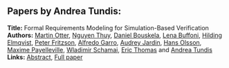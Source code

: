 <h2>Papers by Andrea Tundis:</h2>
<p>
<b>Title:</b> Formal Requirements Modeling for Simulation-Based Verification<br />
<b>Authors:</b> <a href="../authors/author_225.html">Martin Otter</a>, <a href="../authors/author_308.html">Nguyen Thuy</a>, <a href="../authors/author_38.html">Daniel Bouskela</a>, <a href="../authors/author_41.html">Lena Buffoni</a>, <a href="../authors/author_77.html">Hilding Elmqvist</a>, <a href="../authors/author_92.html">Peter Fritzson</a>, <a href="../authors/author_100.html">Alfredo Garro</a>, <a href="../authors/author_147.html">Audrey Jardin</a>, <a href="../authors/author_222.html">Hans Olsson</a>, <a href="../authors/author_231.html">Maxime Payelleville</a>, <a href="../authors/author_268.html">Wladimir Schamai</a>, <a href="../authors/author_304.html">Eric Thomas</a> and <a href="../authors/author_316.html">Andrea Tundis</a><br />
<b>Links:</b> <a href="../abstracts/abstract_67.pdf">Abstract</a>, <a href="../submissions/ecp15118625_OtterThuyBouskelaBuffoniElmqvistFritzsonGarroJardinOlssonPayellevilleSchamaiThomasTundis.pdf">Full paper</a>
</p>